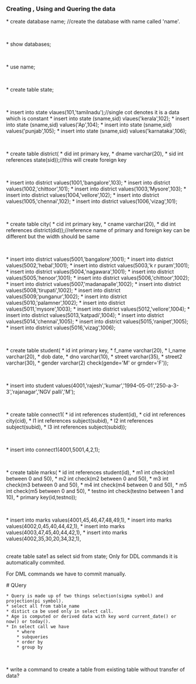 ### Creating , Using and Quering the data

<p>
	* create database name; //create the database with name called 'name'.
</p><br>
<p>
	* show databases;</p><br>
<p>
	* use name;</p><br>
<p>
	* create table state;</p><br>
<p>
	* insert into state vlaues(101,'tamilnadu');//single cot denotes it is a data which is constant
	* insert into state (sname,sid) vlaues('kerala',102);
	* insert into state (sname,sid) values('Ap',104);
	* insert into state (sname,sid) values('punjab',105);
	* insert into state (sname,sid) values('karnataka',106);
</p><br>

<p>
	* create table district(
	* did int primary key,
	* dname varchar(20),
	* sid int references state(sid));//this will create foreign key</p><br>

<p>
	* insert into district values(1001,'bangalore',103);
	* insert into district values(1002,'chittoor',101);
	* insert into district values(1003,'Mysore',103);
	* insert into district values(1004,'vellore',102);
	* insert into district values(1005,'chennai',102);
	* insert into district values(1006,'vizag',101);
</p><br>
<p>
	* create table city(
	* cid int primary key,
	* cname varchar(20),
	* did int references district(did));//reference name of primary and foreign key can be different but the width should be same 
</p><br>
<p>
	* insert into district values(5001,'bangalore',1001);
	* insert into district values(5002,'hebal',1001);
	* insert into district values(5003,'k r puram',1001);
	* insert into district values(5004,'nagawara',1001);
	* insert into district values(5005,'henoor',1001);
	* insert into district values(5006,'chittoor',1002);
	* insert into district values(5007,'madanapalle',1002);
	* insert into district values(5008,'tirupati',1002);
	* insert into district values(5009,'punganur',1002);
	* insert into district values(5010,'palamner',1002);
	* insert into district values(5011,'mysore',1003);
	* insert into district values(5012,'vellore',1004);
	* insert into district values(5013,'katpadi',1004);
	* insert into district values(5014,'chennai',1005);
	* insert into district values(5015,'ranipet',1005);
	* insert into district values(5016,'vizag',1006);
</p><br>

<p>
	* create table student(
	* id int primary key,
	* f_name varchar(20),
	* l_name varchar(20),
	* dob date,
	* dno varchar(10),
	* street varchar(35),
	* street2 varchar(30),
	* gender varchar(2) check(gende='M' or grnder='F'));
</p><br>


<p>
	* insert into student values(4001,'rajesh','kumar','1994-05-01','250-a-3-3','rajanagar','NGV palli','M');</p><br>
<p>
	* create table connect1(
	* id int references student(id),
	* cid int references city(cid),
	* l1 int references subject(subid),
	* l2 int references subject(subid),
	* l3 int references subject(subid));</p><br>
<p>
	* insert into connect1(4001,5001,4,2,1);
</p><br>
<p>
	* create table marks(
	* id int references student(id),
	* m1 int check(m1 between 0 and 50),
	* m2 int check(m2 between 0 and 50),
	* m3 int check(m3 between 0 and 50),
	* m4 int check(m4 between 0 and 50),
	* m5 int check(m5 between 0 and 50),
	* testno int check(testno between 1 and 10),
	* primary key(id,testno));
</p><br>
<p>
	* insert into marks values(4001,45,46,47,48,49,1),
	* insert into marks values(4002,0,45,40,44,42,1),
	* insert into marks values(4003,47,45,40,44,42,1),
	* insert into marks values(4002,35,30,20,34,32,1),
</p><br>
create table sate1 as select sid from state;
Only for DDL commands it is automatically commited.

For DML commands we have to commit manually. 

<p>
# QUery

	* Query is made up of two things selection(sigma symbol) and projection(pi symbol).
	* select all from table_name
	* distict ca be used only in select call.
	* Age is computed or derived data with key word current_date() or now() or today().
	* In select call we have
		* where
		* subqueries
		* order by
		* group by
</p><br>		
<p>
	* write a command to create a table from existing table without transfer of data?
</p><br>